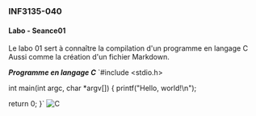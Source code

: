 ### INF3135-040
#### Labo - Seance01
Le labo 01 sert à connaître la compilation d'un programme en langage C  
Aussi comme la création d'un fichier Markdown.

**_Programme en langage C_**
`#include <stdio.h>

int main(int argc, char *argv[]) {
  printf("Hello, world!\n");
  
  return 0;
}`
![C](https://i.ibb.co/QKr3vSG/Code-Window-icon.png)
  
